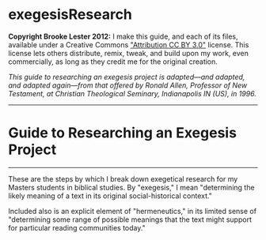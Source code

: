 exegesisResearch
=============
**Copyright Brooke Lester 2012:** I make this guide, and each of its files, available under a Creative Commons ["Attribution CC BY 3.0"][rlcc3] license. This license lets others distribute, remix, tweak, and build upon my work, even commercially, as long as they credit me for the original creation.  

[rlcc3]: http://creativecommons.org/licenses/by/3.0/ 

*This guide to researching an exegesis project is adapted—and adapted, and adapted again—from that offered by Ronald Allen, Professor of New Testament, at Christian Theological Seminary, Indianapolis IN (US), in 1996.*

***

# Guide to Researching an Exegesis Project

***

These are the steps by which I break down exegetical research for my Masters students in biblical studies. By "exegesis," I mean "determining the likely meaning of a text in its original social-historical context." 

Included also is an explicit element of "hermeneutics," in its limited sense of "determining some range of possible meanings that the text might support for particular reading communities today."